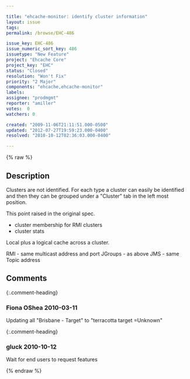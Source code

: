 ```yaml
---

title: "ehcache-monitor: identify cluster information"
layout: issue
tags: 
permalink: /browse/EHC-486

issue_key: EHC-486
issue_numeric_sort_key: 486
issuetype: "New Feature"
project: "Ehcache Core"
project_key: "EHC"
status: "Closed"
resolution: "Won't Fix"
priority: "2 Major"
components: "ehcache,ehcache-monitor"
labels: 
assignee: "prodmgmt"
reporter: "amiller"
votes:  0
watchers: 0

created: "2009-11-06T21:11:51.000-0500"
updated: "2012-07-27T19:59:23.000-0400"
resolved: "2010-10-12T02:36:03.000-0400"

---
```




{% raw %}



## Description

<div markdown="1" class="description">

Clusters are not identified. For each type a cluster can easily be identified and then they can be grouped under a "Cluster" tab in the left most position.

This point raised in the original spec.

- cluster membership for RMI clusters
- cluster stats

Local plus a logical cache across a cluster.

RMI - same multicast address and port
JGroups - as above
JMS - same Topic address

</div>

## Comments


{:.comment-heading}
### **Fiona OShea** <span class="date">2010-03-11</span>

<div markdown="1" class="comment">

 Updating all "Brisbane - Target" to "terracotta target =Unknown"

</div>


{:.comment-heading}
### **gluck** <span class="date">2010-10-12</span>

<div markdown="1" class="comment">

Wait for end users to request features

</div>



{% endraw %}
